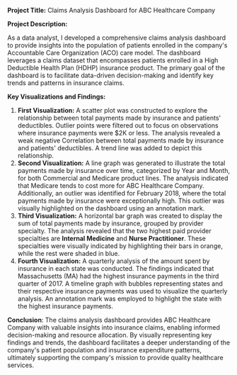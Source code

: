 ﻿
**Project Title:** Claims Analysis Dashboard for ABC Healthcare Company

**Project Description:** 

As a data analyst, I developed a comprehensive claims analysis dashboard to provide insights into the population of patients enrolled in the company's Accountable Care Organization (ACO) care model. The dashboard leverages a claims dataset that encompasses patients enrolled in a High Deductible Health Plan (HDHP) insurance product. The primary goal of the dashboard is to facilitate data-driven decision-making and identify key trends and patterns in insurance claims.

**Key Visualizations and Findings:**

1. **First Visualization:** A scatter plot was constructed to explore the relationship between total payments made by insurance and patients' deductibles. Outlier points were filtered out to focus on observations where insurance payments were $2K or less. The analysis revealed a weak negative Correlation between total payments made by insurance and patients' deductibles. A trend line was added to depict this relationship. 
1. **Second Visualization:** A line graph was generated to illustrate the total payments made by insurance over time, categorized by Year and Month, for both Commercial and Medicare product lines. The analysis indicated that Medicare tends to cost more for ABC Healthcare Company. Additionally, an outlier was identified for February 2018, where the total payments made by insurance were exceptionally high. This outlier was visually highlighted on the dashboard using an annotation mark.
1. **Third Visualization:** A horizontal bar graph was created to display the sum of total payments made by insurance, grouped by provider specialty. The analysis revealed that the two highest paid provider specialties are **Internal Medicine** and **Nurse Practitioner**. These specialties were visually indicated by highlighting their bars in orange, while the rest were shaded in blue.
1. **Fourth Visualization:** A quarterly analysis of the amount spent by insurance in each state was conducted. The findings indicated that Massachusetts (MA) had the highest insurance payments in the third quarter of 2017. A timeline graph with bubbles representing states and their respective insurance payments was used to visualize the quarterly analysis. An annotation mark was employed to highlight the state with the highest insurance payments.

**Conclusion**: The claims analysis dashboard provides ABC Healthcare Company with valuable insights into insurance claims, enabling informed decision-making and resource allocation. By visually representing key findings and trends, the dashboard facilitates a deeper understanding of the company's patient population and insurance expenditure patterns, ultimately supporting the company's mission to provide quality healthcare services.

